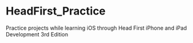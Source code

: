 # HeadFirst_Practice
Practice projects while learning iOS through Head First iPhone and iPad Development 3rd Edition

